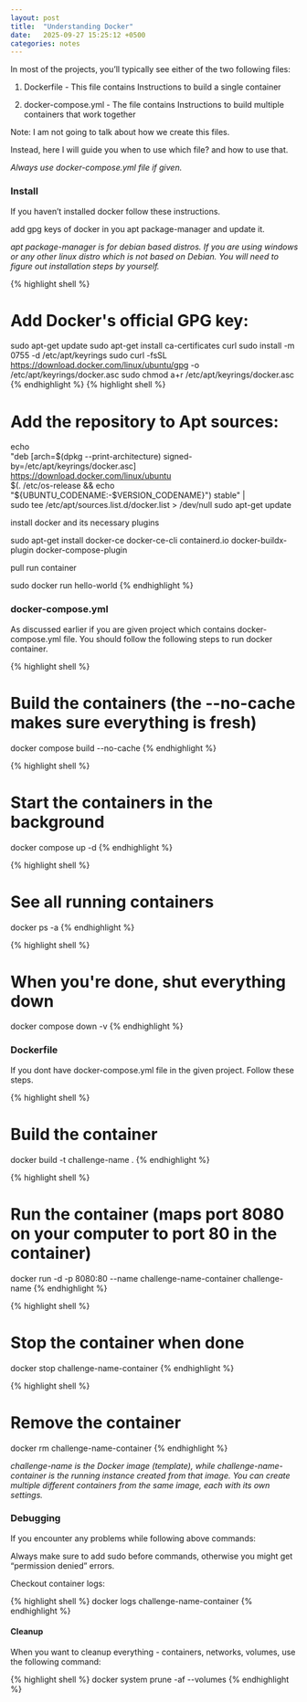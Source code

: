 ```yaml
---
layout: post
title:  "Understanding Docker"
date:   2025-09-27 15:25:12 +0500
categories: notes
---
```


In most of the projects, you’ll typically see either of the two following files:

1. Dockerfile - This file contains Instructions to build a single container

2. docker-compose.yml - The file contains Instructions to build multiple containers that work together

Note: I am not going to talk about how we create this files.

Instead, here I will guide you when to use which file? and how to use that.

*Always use docker-compose.yml file if given.*

### Install

If you haven’t installed docker follow these instructions.

add gpg keys of docker in you apt package-manager and update it.

*apt package-manager is for debian based distros. If you are using windows or any other linux distro which is not based on Debian. You will need to figure out installation steps by yourself.*

{% highlight shell %}
# Add Docker's official GPG key:
sudo apt-get update
sudo apt-get install ca-certificates curl
sudo install -m 0755 -d /etc/apt/keyrings
sudo curl -fsSL https://download.docker.com/linux/ubuntu/gpg -o /etc/apt/keyrings/docker.asc
sudo chmod a+r /etc/apt/keyrings/docker.asc
{% endhighlight %}
{% highlight shell %}

# Add the repository to Apt sources:
echo \
  "deb [arch=$(dpkg --print-architecture) signed-by=/etc/apt/keyrings/docker.asc] https://download.docker.com/linux/ubuntu \
  $(. /etc/os-release && echo "${UBUNTU_CODENAME:-$VERSION_CODENAME}") stable" | \
  sudo tee /etc/apt/sources.list.d/docker.list > /dev/null
sudo apt-get update

install docker and its necessary plugins

sudo apt-get install docker-ce docker-ce-cli containerd.io docker-buildx-plugin docker-compose-plugin

pull run container

sudo docker run hello-world
{% endhighlight %}


### docker-compose.yml

As discussed earlier if you are given project which contains docker-compose.yml file. You should follow the following steps to run docker container.

{% highlight shell %}
# Build the containers (the --no-cache makes sure everything is fresh)
docker compose build --no-cache
{% endhighlight %}

{% highlight shell %}
# Start the containers in the background
docker compose up -d
{% endhighlight %}

{% highlight shell %}
# See all running containers
docker ps -a
{% endhighlight %}

{% highlight shell %}
# When you're done, shut everything down
docker compose down -v
{% endhighlight %}

### Dockerfile
If you dont have docker-compose.yml file in the given project. Follow these steps.

{% highlight shell %}
# Build the container
docker build -t challenge-name .
{% endhighlight %}

{% highlight shell %}
# Run the container (maps port 8080 on your computer to port 80 in the container)
docker run -d -p 8080:80 --name challenge-name-container challenge-name
{% endhighlight %}

{% highlight shell %}
# Stop the container when done
docker stop challenge-name-container
{% endhighlight %}

{% highlight shell %}
# Remove the container
docker rm challenge-name-container
{% endhighlight %}

*challenge-name is the Docker image (template), while challenge-name-container is the running instance created from that image. You can create multiple different containers from the same image, each with its own settings.*

### Debugging

If you encounter any problems while following above commands:

Always make sure to add sudo before commands, otherwise you might get “permission denied” errors.

Checkout container logs:

{% highlight shell %}
docker logs challenge-name-container
{% endhighlight %}

#### Cleanup

When you want to cleanup everything - containers, networks, volumes, use the following command:

{% highlight shell %}
docker system prune -af --volumes
{% endhighlight %}

